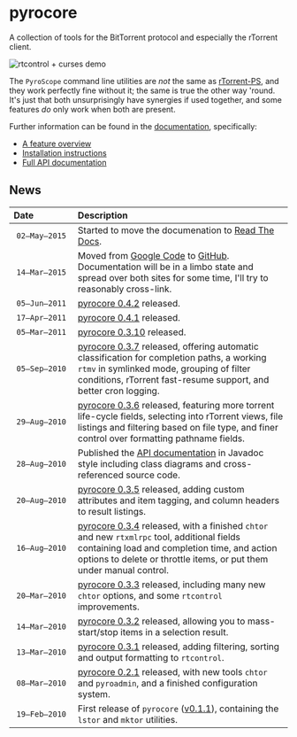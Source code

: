 # pyrocore

A collection of tools for the BitTorrent protocol and especially the rTorrent client.

![rtcontrol + curses demo](https://raw.githubusercontent.com/pyroscope/pyroscope/master/pyrocore/docs/videos/rtcontrol-curses.gif)

The `PyroScope` command line utilities are *not* the same as
[rTorrent-PS](https://github.com/pyroscope/rtorrent-ps),
and they work perfectly fine without it;
the same is true the other way 'round.
It's just that both unsurprisingly have synergies if used together,
and some features *do* only work when both are present.


Further information can be found in the
[documentation](http://pyrocore.readthedocs.org/), specifically:

 * [A feature overview](http://pyrocore.readthedocs.org/en/latest/overview.html)
 * [Installation instructions](http://pyrocore.readthedocs.org/en/latest/installation.html)
 * [Full API documentation](http://pyrocore.readthedocs.org/en/latest/api.html)


## News

Date     | Description
:-------------------: | :----
``02–May–2015`` | Started to move the documenation to [Read The Docs](http://pyrocore.readthedocs.org/).
``14–Mar–2015`` | Moved from [Google Code](https://code.google.com/p/pyroscope/ ) to [GitHub](https://github.com/pyroscope/pyroscope). Documentation will be in a limbo state and spread over both sites for some time, I'll try to reasonably cross-link.
``05–Jun–2011`` | [pyrocore 0.4.2](http://freshmeat.net/projects/pyrocore/releases/332769) released.
``17–Apr–2011`` | [pyrocore 0.4.1](http://freshmeat.net/projects/pyrocore/releases/331021) released.
``05–Mar–2011`` | [pyrocore 0.3.10](http://freshmeat.net/projects/pyrocore/releases/329060) released.
``05–Sep–2010`` | [pyrocore 0.3.7](http://pypi.python.org/pypi?:action=display&name=pyrocore&version=0.3.7) released, offering automatic classification for completion paths, a working `rtmv` in symlinked mode, grouping of filter conditions, rTorrent fast-resume support, and better cron logging.
``29–Aug–2010`` | [pyrocore 0.3.6](http://pypi.python.org/pypi?:action=display&name=pyrocore&version=0.3.6) released, featuring more torrent life-cycle fields, selecting into rTorrent views, file listings and filtering based on file type, and finer control over formatting pathname fields.
``28–Aug–2010`` | Published the [API documentation](http://packages.python.org/pyrocore/apidocs/index.html) in Javadoc style including class diagrams and cross-referenced source code.
``20–Aug–2010`` | [pyrocore 0.3.5](http://pypi.python.org/pypi?:action=display&name=pyrocore&version=0.3.5) released, adding custom attributes and item tagging, and column headers to result listings.
``16–Aug–2010`` | [pyrocore 0.3.4](http://pypi.python.org/pypi?:action=display&name=pyrocore&version=0.3.4) released, with a finished `chtor` and new `rtxmlrpc` tool, additional fields containing load and completion time, and action options to delete or throttle items, or put them under manual control.
``20–Mar–2010`` | [pyrocore 0.3.3](http://pypi.python.org/pypi?:action=display&name=pyrocore&version=0.3.3) released, including many new `chtor` options, and some `rtcontrol` improvements.
``14–Mar–2010`` | [pyrocore 0.3.2](http://pypi.python.org/pypi?:action=display&name=pyrocore&version=0.3.2) released, allowing you to mass-start/stop items in a selection result.
``13–Mar–2010`` | [pyrocore 0.3.1](http://pypi.python.org/pypi?:action=display&name=pyrocore&version=0.3.1) released, adding filtering, sorting and output formatting to `rtcontrol`.
``08–Mar–2010`` | [pyrocore 0.2.1](http://pypi.python.org/pypi?:action=display&name=pyrocore&version=0.2.1) released, with new tools `chtor` and `pyroadmin`, and a finished configuration system.
``19–Feb–2010`` | First release of `pyrocore` ([v0.1.1](http://pypi.python.org/pypi?:action=display&name=pyrocore&version=0.1.1)), containing the `lstor` and `mktor` utilities.
